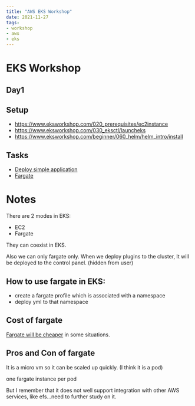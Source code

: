 ```yaml
---
title: "AWS EKS Workshop"
date: 2021-11-27
tags:
- workshop
- aws
- eks
---
```


# EKS Workshop

## Day1

## Setup
* https://www.eksworkshop.com/020_prerequisites/ec2instance
* https://www.eksworkshop.com/030_eksctl/launcheks
* https://www.eksworkshop.com/beginner/060_helm/helm_intro/install

## Tasks
* [Deploy simple application](https://www.eksworkshop.com/beginner/050_deploy)
* [Fargate](https://www.eksworkshop.com/beginner/180_fargate)

# Notes

There are 2 modes in EKS: 
* EC2 
* Fargate

They can coexist in EKS.

Also we can only fargate only. When we deploy plugins to the cluster, It will be deployed to the control panel. (hidden from user)

## How to use fargate in EKS:

* create a fargate profile which is associated with a namespace
* deploy yml to that namespace

## Cost of fargate

[Fargate will be cheaper](https://aws.amazon.com/blogs/containers/theoretical-cost-optimization-by-amazon-ecs-launch-type-fargate-vs-ec2/) in some situations. 

## Pros and Con of fargate

It is a micro vm so it can be scaled up quickly. (I think it is a pod)

one fargate instance per pod

But I remember that it does not well support integration with other AWS services, like efs...need to further study on it.
